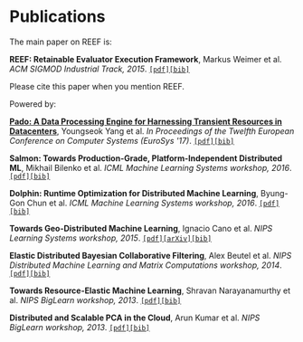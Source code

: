 <!--
Licensed to the Apache Software Foundation (ASF) under one
or more contributor license agreements.  See the NOTICE file
distributed with this work for additional information
regarding copyright ownership.  The ASF licenses this file
to you under the Apache License, Version 2.0 (the
"License"); you may not use this file except in compliance
with the License.  You may obtain a copy of the License at

http://www.apache.org/licenses/LICENSE-2.0

Unless required by applicable law or agreed to in writing,
software distributed under the License is distributed on an
"AS IS" BASIS, WITHOUT WARRANTIES OR CONDITIONS OF ANY
KIND, either express or implied.  See the License for the
specific language governing permissions and limitations
under the License.
-->

# Publications

The main paper on REEF is:

**REEF: Retainable Evaluator Execution Framework**, Markus Weimer et al. *ACM SIGMOD Industrial Track, 2015*. [`[pdf]`](papers/2015-SIGMOD.pdf)[`[bib]`](bib/reef.bib)

Please cite this paper when you mention REEF.

Powered by:

**[Pado: A Data Processing Engine for Harnessing Transient Resources in Datacenters](http://dl.acm.org/citation.cfm?id=3064181)**, Youngseok Yang et al. *In Proceedings of the Twelfth European Conference on Computer Systems (EuroSys '17)*. [`[pdf]`](http://dl.acm.org/ft_gateway.cfm?id=3064181&ftid=1866295&dwn=1&CFID=756086935&CFTOKEN=10517259)[`[bib]`](http://dl.acm.org/downformats.cfm?id=3064181&parent_id=3064176&expformat=bibtex&CFID=756086935&CFTOKEN=10517259)

**Salmon: Towards Production-Grade, Platform-Independent Distributed ML**, Mikhail Bilenko et al. *ICML Machine Learning Systems workshop, 2016*. [`[pdf]`](papers/2016-ICML-LearningSys-Salmon.pdf)[`[bib]`](bib/salmon.bib)

**Dolphin: Runtime Optimization for Distributed Machine Learning**, Byung-Gon Chun et al. *ICML Machine Learning Systems workshop, 2016*. [`[pdf]`](papers/2016-ICML-LearningSys-Dolphin.pdf)[`[bib]`](bib/dolphin.bib)

**Towards Geo-Distributed Machine Learning**, Ignacio Cano et al. *NIPS Learning Systems workshop, 2015*. [`[pdf]`](papers/2015-12-GeoML.pdf)[`[arXiv]`](http://arxiv.org/abs/1603.09035)[`[bib]`](bib/geoML.bib)

**Elastic Distributed Bayesian Collaborative Filtering**, Alex Beutel et al. *NIPS Distributed Machine Learning and Matrix Computations workshop, 2014*. [`[pdf]`](papers/2014-NIPS-InferREEF.pdf)[`[bib]`](bib/bayesian.bib)

**Towards Resource-Elastic Machine Learning**, Shravan Narayanamurthy et al. *NIPS BigLearn workshop, 2013*. [`[pdf]`](papers/2013-NIPS-BigLearn-TowardsResourceElasticML.pdf)[`[bib]`](bib/elasticML.bib)

**Distributed and Scalable PCA in the Cloud**, Arun Kumar et al. *NIPS BigLearn workshop, 2013*. [`[pdf]`](papers/2013-NIPS-BigLearn-DistributedAndScalablePCAinTheCloud.pdf)[`[bib]`](bib/pca.bib)